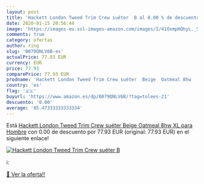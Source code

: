 ```yaml
---
layout: post
title: 'Hackett London Tweed Trim Crew suéter  B al 0.00 % de descuento'
date: 2020-01-15 20:56:44
image: 'https://images-eu.ssl-images-amazon.com/images/I/41OxmpHQhyL._SL200_.jpg'
comments: true
category: ofertas
author: ring
slug: 'B079QNLV6B-es'
actualPrice: 77.93 EUR
currency: EUR
price: 77.93
comparePrice: 77.93 EUR
prodname: 'Hackett London Tweed Trim Crew suéter  Beige  Oatmeal 8hw   XL para Hombre'
country: 'es'
flag: '🇪🇸'
buyurl: 'https://www.amazon.es/dp/B079QNLV6B/?tag=tolees-21'
descuento: '0.00'
average: '85.47333333333334'
---
```


Está [Hackett London Tweed Trim Crew suéter  Beige  Oatmeal 8hw   XL para Hombre](https://www.amazon.es/dp/B079QNLV6B/?tag=tolees-21) con 0.00 de descuento por 77.93 EUR (original: 77.93 EUR) en el siguiente enlace!

[![Hackett London Tweed Trim Crew suéter  B](https://images-eu.ssl-images-amazon.com/images/I/41OxmpHQhyL._SL200_.jpg)](https://www.amazon.es/dp/B079QNLV6B/?tag=tolees-21)

ℹ️:


[🛒 Ver la oferta!!](https://www.amazon.es/dp/B079QNLV6B/?tag=tolees-21)
